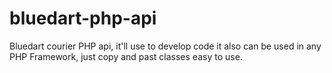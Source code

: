 # bluedart-php-api
Bluedart courier PHP api, it'll use to develop code it also can be used in any PHP Framework, just copy and past classes easy to use.
